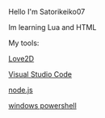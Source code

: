 <p>Hello I'm Satorikeiko07<p>
<p>Im learning Lua and HTML<p>

My tools:

<a href="https://love2d.org/">Love2D<a>

<a href="https://code.visualstudio.com/">Visual Studio Code<a>

<a href="https://nodejs.org/en/">node.js<a>

<a href="">windows powershell<a>
